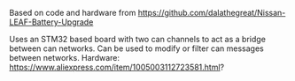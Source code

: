 Based on code and hardware from https://github.com/dalathegreat/Nissan-LEAF-Battery-Upgrade

Uses an STM32 based board with two can channels to act as a bridge between can networks. Can be used to modify or filter can messages between networks.
Hardware: https://www.aliexpress.com/item/1005003112723581.html?
